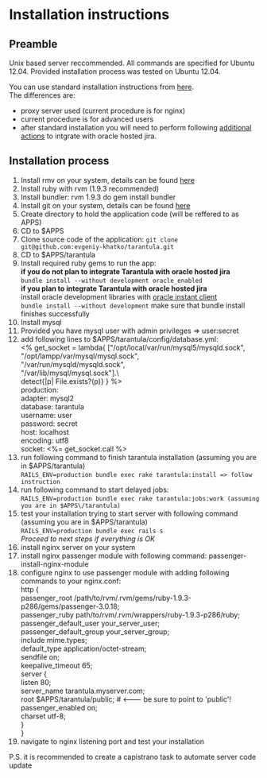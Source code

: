 # Installation instructions

## Preamble
Unix based server reccommended. 
All commands are specified for Ubuntu 12.04.
Provided installation process was tested on Ubuntu 12.04.

You can use standard installation instructions from [here](https://github.com/prove/tarantula).  
The differences are:
- proxy server used (current procedure is for nginx)
- current procedure is for advanced users
- after standard installation you will need to perform following [additional actions](https://getsatisfaction.com/prove/topics/jira_link) to intgrate with oracle hosted jira.   

## Installation process

1. Install rmv on your system, details can be found [here](https://rvm.io/rvm/install/)
2. Install ruby with rvm (1.9.3 recommended) 
3. Install bundler:     rvm 1.9.3 do gem install bundler
4. Install git on your system, details can be found [here](http://git-scm.com/book/en/Getting-Started-Installing-Git)
5. Create directory to hold the application code (will be reffered to as APPS)
6. CD to $APPS
7. Clone source code of the application: `git clone git@github.com:evgeniy-khatko/tarantula.git`  
8. CD to $APPS/tarantula
9. Install required ruby gems to run the app:  
**if you do not plan to integrate Tarantula with oracle hosted jira**  
  `bundle install --without development oracle_enabled`   
**if you plan to integrate Tarantula with oracle hosted jira**  
  install oracle development libraries with [oracle instant client](http://www.oracle.com/technetwork/topics/linuxx86-64soft-092277.html)   
  `bundle install --without development`   make sure that bundle install finishes successfully  
10. Install mysql
11. Provided you have mysql user with admin privileges => user:secret
12. add following lines to $APPS/tarantula/config/database.yml:  
                            <% get_socket = lambda{ ["/opt/local/var/run/mysql5/mysqld.sock",   
                                                     "/opt/lampp/var/mysql/mysql.sock",  
                                                     "/var/run/mysqld/mysqld.sock",  
                                                     "/var/lib/mysql/mysql.sock"].\  
                                                    detect{|p| File.exists?(p)} } %>  
                            production:  
                                adapter: mysql2  
                                database: tarantula  
                                username: user  
                                password: secret  
                                host: localhost   
                                encoding: utf8  
                            socket: <%= get_socket.call %>    
13. run following command to finish tarantula installation (assuming you are in $APPS/tarantula)       
       `RAILS_ENV=production bundle exec rake tarantula:install => follow instruction`         
14. run following command to start delayed jobs:         
        `RAILS_ENV=production bundle exec rake tarantula:jobs:work (assuming you are in $APPS\/tarantula)`         
15. test your installation trying to start server with following command (assuming you are in $APPS/tarantula)     
        `RAILS_ENV=production bundle exec rails s`            
*Proceed to next steps if everything is OK*
16. install nginx server on your system
17. install nginx passenger module with following command:     passenger-install-nginx-module
18. configure nginx to use passenger module with adding following commands to your nginx.conf:  
                              http {   
                                  passenger_root /path/to/rvm/.rvm/gems/ruby-1.9.3-p286/gems/passenger-3.0.18;  
                                  passenger_ruby path/to/rvm/.rvm/wrappers/ruby-1.9.3-p286/ruby;  
                                  passenger_default_user your_server_user;  
                                  passenger_default_group your_server_group;  
                                  include       mime.types;  
                                  default_type  application/octet-stream;  
                                  sendfile        on;  
                                  keepalive_timeout  65;  
                                server {  
                                  listen 80;  
                                  server_name tarantula.myserver.com;  
                                  root $APPS/tarantula/public;   # <--- be sure to point to 'public'!  
                                  passenger_enabled on;  
                                  charset utf-8;  
                                }  
                              }  
19. navigate to nginx listening port and test your installation

P.S.
it is recommended to create a capistrano task to automate server code update
